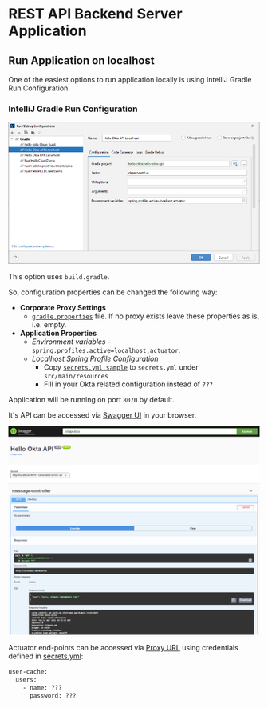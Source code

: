 # REST API Backend Server Application

## Run Application on localhost

One of the easiest options to run application locally is using IntelliJ Gradle Run Configuration.

### IntelliJ Gradle Run Configuration

![IntelliJ Gradle Run Configuration](images/01-Gradle-Run-Configuration.PNG)

This option uses `build.gradle`.

So, configuration properties can be changed the following way:
- **Corporate Proxy Settings** 
    - [`gradle.properties`](../gradle.properties) file. If no proxy exists leave these properties as is, i.e. empty.
- **Application Properties**
    - _Environment variables_ - `spring.profiles.active=localhost,actuator`.
    - _Localhost Spring Profile Configuration_
      - Copy [`secrets.yml.sample`](src/main/resources/secrets.yml.sample) to `secrets.yml` under `src/main/resources`
      - Fill in your Okta related configuration instead of `???`

Application will be running on port `8070` by default.
 
It's API can be accessed via [Swagger UI](http://localhost:8070/api/swagger-ui.html) in your browser.

![Swagger UI](images/02-OpenApi-UI.PNG)

Actuator end-points can be accessed via [Proxy URL](http://localhost:8070/api/proxy/actuator) using credentials defined in [secrets.yml](./src/main/resources/secrets.yml.sample):
```
user-cache:
  users:
    - name: ???
      password: ???
```